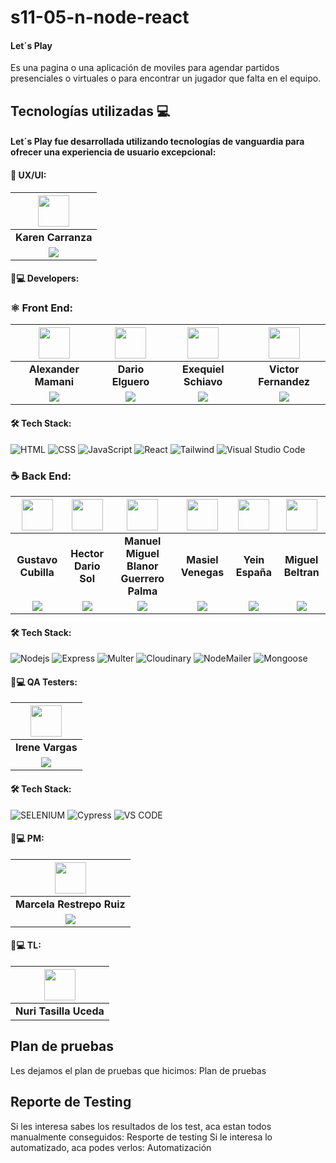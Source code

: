 # s11-05-n-node-react

#### **Let´s Play**
Es una pagina o una aplicación de moviles para agendar partidos presenciales o virtuales o para encontrar un jugador que falta en el equipo.

## Tecnologías utilizadas 💻

#### **Let´s Play** fue desarrollada utilizando tecnologías de vanguardia para ofrecer una experiencia de usuario excepcional:

#### 🎨 UX/UI:

| <img src="https://www.nicepng.com/png/full/128-1280406_user-icon-png.png" width=50>|
|:---:|
| **Karen Carranza** |
| <a href="https://www.linkedin.com/in/karemcarranza/"><img src="https://img.shields.io/badge/linkedin%20-%230077B5.svg?&style=for-the-badge&logo=linkedin&logoColor=white"/></a>|

#### 🧑💻 Developers:

### ⚛️ Front End:

| <img src="https://www.nicepng.com/png/full/128-1280406_user-icon-png.png" width=50>| <img src="https://www.nicepng.com/png/full/128-1280406_user-icon-png.png" width=50>| <img src="https://www.nicepng.com/png/full/128-1280406_user-icon-png.png" width=50>| <img src="https://www.nicepng.com/png/full/128-1280406_user-icon-png.png" width=50>|
|:---:|:---:|:---:|:---:|
| **Alexander Mamani**| **Dario Elguero**| **Exequiel Schiavo**| **Victor Fernandez**|
| <a href="https://www.linkedin.com/in/alexander-mamani/"><img src="https://img.shields.io/badge/linkedin%20-%230077B5.svg?&style=for-the-badge&logo=linkedin&logoColor=white"/></a> | <a href="https://www.linkedin.com/in/dario-elguero/"><img src="https://img.shields.io/badge/linkedin%20-%230077B5.svg?&style=for-the-badge&logo=linkedin&logoColor=white"/></a> | <a href="https://www.linkedin.com/in/exequiel-schiavo"><img src="https://img.shields.io/badge/linkedin%20-%230077B5.svg?&style=for-the-badge&logo=linkedin&logoColor=white"/></a> | <a href="https://www.linkedin.com/in/victor-h-fernandez-p/"><img src="https://img.shields.io/badge/linkedin%20-%230077B5.svg?&style=for-the-badge&logo=linkedin&logoColor=white"/></a> |

 #### 🛠️ Tech Stack:
 
![HTML](https://img.shields.io/badge/HTML-E34F26?style=for-the-badge&logo=HTML5&logoColor=white) ![CSS](https://img.shields.io/badge/CSS-E34F26?style=for-the-badge&logo=CSS&logoColor=white) ![JavaScript](https://img.shields.io/badge/JS-E34F26?style=for-the-badge&logo=javascripts&logoColor=white) ![React](https://img.shields.io/badge/react-E34F26?style=for-the-badge&logo=react&logoColor=white) ![Tailwind](https://img.shields.io/badge/tailwind-E34F26?style=for-the-badge&logo=tailwind&logoColor=white) ![Visual Studio Code](https://img.shields.io/badge/Visual_Studio_Code-blueviolet?style=for-the-badge&logo=Visual%20studio&logoColor=white) 

### ☕ Back End:

| <img src="https://www.nicepng.com/png/full/128-1280406_user-icon-png.png" width=50> | <img src="https://www.nicepng.com/png/full/128-1280406_user-icon-png.png" width=50> |<img src="https://www.nicepng.com/png/full/128-1280406_user-icon-png.png" width=50> | <img src="https://www.nicepng.com/png/full/128-1280406_user-icon-png.png" width=50> | <img src="https://www.nicepng.com/png/full/128-1280406_user-icon-png.png" width=50> |<img src="https://www.nicepng.com/png/full/128-1280406_user-icon-png.png" width=50> |
|:---:|:---:|:---:|:---:|:---:|:---:|
| **Gustavo Cubilla**| **Hector Dario Sol**| **Manuel Miguel Blanor Guerrero Palma**| **Masiel Venegas**| **Yein España**| **Miguel Beltran**|
| <a href="https://www.linkedin.com/in/cubilla-dev/"><img src="https://img.shields.io/badge/linkedin%20-%230077B5.svg?&style=for-the-badge&logo=linkedin&logoColor=white"/></a> | <a href="https://www.linkedin.com/in/hectordariosol/"><img src="https://img.shields.io/badge/linkedin%20-%230077B5.svg?&style=for-the-badge&logo=linkedin&logoColor=white"/></a> | <a href="https://www.linkedin.com/in/miguel-guerrero-403939194/"><img src="https://img.shields.io/badge/linkedin%20-%230077B5.svg?&style=for-the-badge&logo=linkedin&logoColor=white"/></a> | <a href="https://www.linkedin.com/in/masielvenegas/"><img src="https://img.shields.io/badge/linkedin%20-%230077B5.svg?&style=for-the-badge&logo=linkedin&logoColor=white"/></a> | <a href="https://www.linkedin.com/in/yein-e-734a7a233/"><img src="https://img.shields.io/badge/linkedin%20-%230077B5.svg?&style=for-the-badge&logo=linkedin&logoColor=white"/></a> | <a href=""><img src="https://img.shields.io/badge/linkedin%20-%230077B5.svg?&style=for-the-badge&logo=linkedin&logoColor=white"/></a> |

  #### 🛠️ Tech Stack:
 ![Nodejs](https://img.shields.io/badge/Nodejs-a89cc4?style=for-the-badge&logo=nodejs&logoColor=white) 
 ![Express](https://img.shields.io/badge/Express-green?style=for-the-badge&logo=express&logoColor=white)
 ![Multer](https://img.shields.io/badge/Multer-a89cc4?style=for-the-badge&logo=multer&logoColor=white)
 ![Cloudinary](https://img.shields.io/badge/Cloudinary-green?style=for-the-badge&logo=cloudinary&logoColor=white)
 ![NodeMailer](https://img.shields.io/badge/NodeMailer-a89cc4?style=for-the-badge&logo=nodemailer&logoColor=white)
 ![Mongoose](https://img.shields.io/badge/Mongoose-green?style=for-the-badge&logo=mongoose&logoColor=white)
 
  #### 🧑💻 QA Testers:


| <img src="https://www.nicepng.com/png/full/128-1280406_user-icon-png.png" width=50> |
|:---:|
|  **Irene Vargas**|
| <a href="https://www.linkedin.com/in/irene-vargas/"><img src="https://img.shields.io/badge/linkedin%20-%230077B5.svg?&style=for-the-badge&logo=linkedin&logoColor=white"/></a> |

#### 🛠️ Tech Stack:

![SELENIUM](https://img.shields.io/badge/-SELENIUM-blue?style=for-the-badge&logo=selenium&logoColor=white)
![Cypress](https://img.shields.io/badge/-CYPRESS-blue?style=for-the-badge&logo=xray&logoColor=white)
![VS CODE](https://img.shields.io/badge/-VS%20CODE-blueviolet?style=for-the-badge&logo=Visual%20studio&logoColor=white)

#### 🧑💻 PM:

| <img src="https://www.nicepng.com/png/full/128-1280406_user-icon-png.png" width=50> |
|:---:|
|  **Marcela Restrepo Ruiz**|
| <a href="www.linkedin.com/in/m-rruiz"><img src="https://img.shields.io/badge/linkedin%20-%230077B5.svg?&style=for-the-badge&logo=linkedin&logoColor=white"/></a>

#### 🧑💻 TL:


| <img src="https://www.nicepng.com/png/full/128-1280406_user-icon-png.png" width=50> |
|:---:|
| **Nuri Tasilla Uceda**|


## Plan de pruebas
Les dejamos el plan de pruebas que hicimos: Plan de pruebas

## Reporte de Testing
Si les interesa sabes los resultados de los test, aca estan todos manualmente conseguidos: Resporte de testing Si le interesa lo automatizado, aca podes verlos: Automatización

